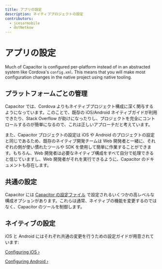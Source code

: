 ```yaml
---
title: アプリの設定
description: ネイティブプロジェクトの設定
contributors:
  - jcesarmobile
  - dotNetkow
---
```


# アプリの設定

Much of Capacitor is configured per-platform instead of in an abstracted system like Cordova's `config.xml`. This means that you will make most configuration changes in the native project using native tooling.

## プラットフォームごとの管理

Capacitor では、Cordova よりもネイティブプロジェクト構成に深く関与するようになっています。このことで、既存の iOS/Android ネイティブガイドが利用できたり、Stack Overflow が助けになったりし、プロジェクトを完全にコントロールするのが簡単になるので、これは正しいアプローチだと考えています。

また、Capacitor プロジェクトの設定は iOS や Android のプロジェクトの設定と同じであるため、既存のネイティブ開発チームは Web 開発者と一緒に、それぞれの側が使い慣れたツールや SDK を使用して簡単に作業することができます。もちろん、Web 開発者は必要なネイティブ構成をすべて自分で処理できると信じていますし、Web 開発者がそれを実行できるように、Capacitor のドキュメントも存在します。

## 共通の設定

Capacitor には [Capacitor の設定ファイル](/docs/config) で設定されるいくつかの高レベルな構成オプションがあります。これらは通常、ネイティブの機能を変更するのではなく、Capacitor のツールを制御します。

## ネイティブの設定

iOS と Android にはそれぞれ共通の変更を行うための設定ガイドが用意されています:

[Configuring iOS &#8250;](/docs/ios/configuration)

[Configuring Android &#8250;](/docs/android/configuration)
